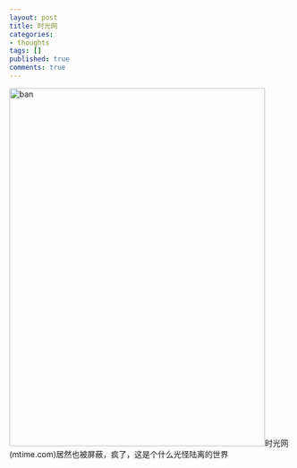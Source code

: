 ```yaml
---
layout: post
title: 时光网
categories:
- thoughts
tags: []
published: true
comments: true
---
```

<p><img alt="ban" src="http://farm5.static.flickr.com/4098/4755580195_f8caeea2c7_z.jpg" title="ban" class="alignnone" width="457" height="640" />时光网(mtime.com)居然也被屏蔽，疯了，这是个什么光怪陆离的世界</p>

